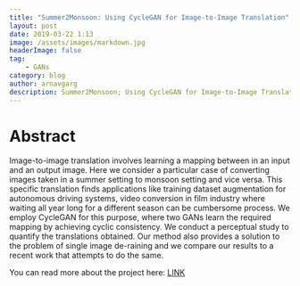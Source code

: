 ```yaml
---
title: "Summer2Monsoon: Using CycleGAN for Image-to-Image Translation"
layout: post
date: 2019-03-22 1:13
image: /assets/images/markdown.jpg
headerImage: false
tag:
    - GANs
category: blog
author: arnavgarg
description: Summer2Monsoon; Using CycleGAN for Image-to-Image Translation
---
```


# Abstract

Image-to-image translation involves learning a mapping between in an input and an output image. Here we consider a particular case of converting images taken in a summer setting to monsoon setting and vice versa. This specific translation finds applications like training dataset augmentation for autonomous driving systems, video conversion in film industry where waiting all year long for a different season can be cumbersome process. We employ CycleGAN for this purpose, where two GANs learn the required mapping by achieving cyclic consistency. We conduct a perceptual study to quantify the translations obtained. Our method also provides a solution to the problem of single image de-raining and we compare our results to a recent work that attempts to do the same.


You can read more about the project here: [LINK](../assets/papers/summer2monsoon.pdf)